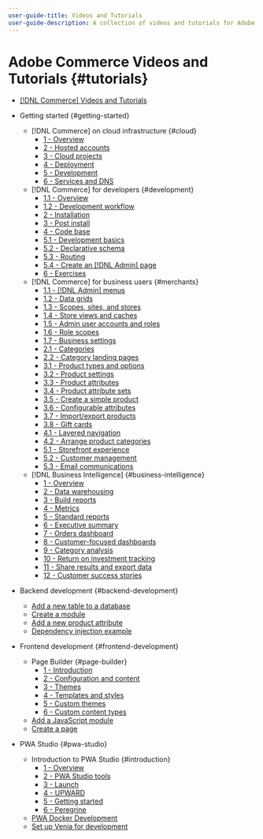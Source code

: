 ```yaml
---
user-guide-title: Videos and Tutorials
user-guide-description: A collection of videos and tutorials for Adobe Commerce and Magento Open Source.
---
```


# Adobe Commerce Videos and Tutorials {#tutorials}

+ [[!DNL Commerce] Videos and Tutorials](overview.md)

+ Getting started {#getting-started}
  + [!DNL Commerce] on cloud infrastructure {#cloud}
    + [1 - Overview](./cloud/1-overview.md)
    + [2 - Hosted accounts](./cloud/2-accounts.md)
    + [3 - Cloud projects](./cloud/3-projects.md)
    + [4 - Deployment](./cloud/4-deployment.md)
    + [5 - Development](./cloud/5-dev-config.md)
    + [6 - Services and DNS](./cloud/6-launch.md)
  + [!DNL Commerce] for developers {#development}
    + [1.1 - Overview](./developer/backend-1-1-overview.md)
    + [1.2 - Development workflow](./developer/backend-1-2-workflow.md)
    + [2 - Installation](./developer/backend-2-install.md)
    + [3 - Post install](./developer/backend-3-post-install.md)
    + [4 - Code base](./developer/backend-4-code-base.md)
    + [5.1 - Development basics](./developer/backend-5-1-dev-basics.md)
    + [5.2 - Declarative schema](./developer/backend-5-2-declarative-schema.md)
    + [5.3 - Routing](./developer/backend-5-3-routing.md)
    + [5.4 - Create an [!DNL Admin] page](./developer/backend-5-4-admin-page.md)
    + [6 - Exercises](./developer/backend-6-practice.md)
  + [!DNL Commerce] for business users {#merchants}
    + [1.1 - [!DNL Admin] menus](./merchant/introduction/1-1-menus.md)
    + [1.2 - Data grids](./merchant/introduction/1-2-data-grids.md)
    + [1.3 - Scopes, sites, and stores](./merchant/introduction/1-3-apps-scopes-sites-stores.md)
    + [1.4 - Store views and caches](./merchant/introduction/1-4-store-views-cache.md)
    + [1.5 - Admin user accounts and roles](./merchant/introduction/1-5-users-roles.md)
    + [1.6 - Role scopes](./merchant/introduction/1-6-role-scopes.md)
    + [1.7 - Business settings](./merchant/introduction/1-7-business-settings.md)
    + [2.1 - Categories](./merchant/introduction/2-1-categories.md)
    + [2.2 - Category landing pages](./merchant/introduction/2-2-category-landing-page.md)
    + [3.1 - Product types and options](./merchant/introduction/3-1-product-types-options.md)
    + [3.2 - Product settings](./merchant/introduction/3-2-product-settings.md)
    + [3.3 - Product attributes](./merchant/introduction/3-3-product-attributes.md)
    + [3.4 - Product attribute sets](./merchant/introduction/3-4-product-attribute-sets.md)
    + [3.5 - Create a simple product](./merchant/introduction/3-5-create-simple-product.md)
    + [3.6 - Configurable attributes](./merchant/introduction/3-6-configurable-attributes.md)
    + [3.7 - Import/export products](./merchant/introduction/3-7-import-export-products.md)
    + [3.8 - Gift cards](./merchant/introduction/3-8-gift-cards.md)
    + [4.1 - Layered navigation](./merchant/introduction/4-1-layered-navigation.md)
    + [4.2 - Arrange product categories](./merchant/introduction/4-2-arrange-product-categories.md)
    + [5.1 - Storefront experience](./merchant/introduction/5-1-storefront-experience.md)
    + [5.2 - Customer management](./merchant/introduction/5-2-customer-management.md)
    + [5.3 - Email communications](./merchant/introduction/5-3-store-communications.md)
  + [!DNL Business Intelligence] {#business-intelligence}
    + [1 - Overview](./merchant/business-intelligence/1-overview.md)
    + [2 - Data warehousing](./merchant/business-intelligence/2-data-warehousing.md)
    + [3 - Build reports](./merchant/business-intelligence/3-build-reports.md)
    + [4 - Metrics](./merchant/business-intelligence/4-metrics.md)
    + [5 - Standard reports](./merchant/business-intelligence/5-standard-reports.md)
    + [6 - Executive summary](./merchant/business-intelligence/6-executive-summary-dashboard.md)
    + [7 - Orders dashboard](./merchant/business-intelligence/7-orders-dashboard.md)
    + [8 - Customer-focused dashboards](./merchant/business-intelligence/8-customer-focused-dashboards.md)
    + [9 - Category analysis](./merchant/business-intelligence/9-category-analysis.md)
    + [10 - Return on investment tracking](./merchant/business-intelligence/10-roi-tracking.md)
    + [11 - Share results and export data](./merchant/business-intelligence/11-share-results-export-data.md)
    + [12 - Customer success stories](./merchant/business-intelligence/12-customer-success.md)

+ Backend development {#backend-development}
  + [Add a new table to a database](./developer/add-new-db-table.md)
  + [Create a module](developer/create-module.md)
  + [Add a new product attribute](./developer/add-product-attribute.md)
  + [Dependency injection example](./developer/dependency-injection.md)

+ Frontend development {#frontend-development}
  + Page Builder {#page-builder}
    + [1 - Introduction](./developer/page-builder/1-intro-case-studies.md)
    + [2 - Configuration and content](./developer/page-builder/2-config-create-content.md)
    + [3 - Themes](./developer/page-builder/3-themes.md)
    + [4 - Templates and styles](./developer/page-builder/4-admin-templates-apply-styles.md)
    + [5 - Custom themes](./developer/page-builder/5-customize-theme.md)
    + [6 - Custom content types](developer/page-builder/6-custom-content-types.md)
  + [Add a JavaScript module](developer/add-javascript-module.md)
  + [Create a page](developer/create-new-page.md)

+ PWA Studio {#pwa-studio}
  + Introduction to PWA Studio {#introduction}
    + [1 - Overview](./pwa/introduction/1-overview.md)
    + [2 - PWA Studio tools](./pwa/introduction/2-pwa-studio-tools.md)
    + [3 - Launch](pwa/introduction/3-launch.md)
    + [4 - UPWARD](./pwa/introduction/4-upward.md)
    + [5 - Getting started](./pwa/introduction/5-getting-started.md)
    + [6 - Peregrine](./pwa/introduction/6-peregrine.md)
  + [PWA Docker Development](./pwa/pwa-docker-development.md)
  + [Set up Venia for development](pwa/set-up-venia-for-dev.md)
